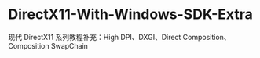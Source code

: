 # DirectX11-With-Windows-SDK-Extra
现代 DirectX11 系列教程补充：High DPI、DXGI、Direct Composition、Composition SwapChain
